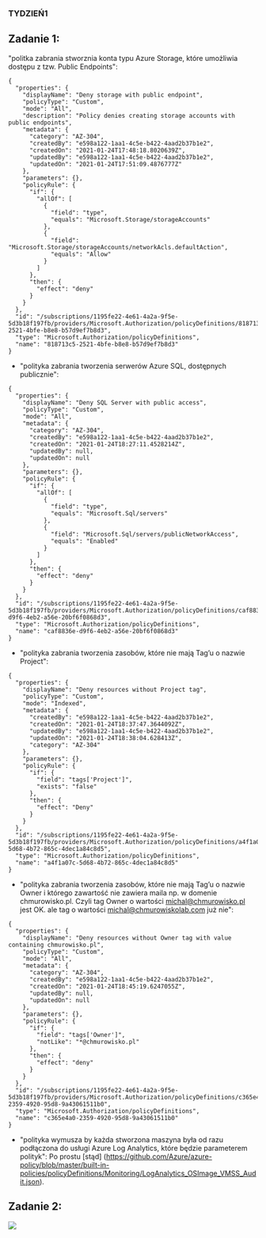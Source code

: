 ### TYDZIEŃ1
## Zadanie 1:
"politka zabrania stworznia konta typu Azure Storage, które umożliwia dostępu z tzw. Public Endpoints":

```
{
  "properties": {
    "displayName": "Deny storage with public endpoint",
    "policyType": "Custom",
    "mode": "All",
    "description": "Policy denies creating storage accounts with public endpoints",
    "metadata": {
      "category": "AZ-304",
      "createdBy": "e598a122-1aa1-4c5e-b422-4aad2b37b1e2",
      "createdOn": "2021-01-24T17:48:18.8020639Z",
      "updatedBy": "e598a122-1aa1-4c5e-b422-4aad2b37b1e2",
      "updatedOn": "2021-01-24T17:51:09.4876777Z"
    },
    "parameters": {},
    "policyRule": {
      "if": {
        "allOf": [
          {
            "field": "type",
            "equals": "Microsoft.Storage/storageAccounts"
          },
          {
            "field": "Microsoft.Storage/storageAccounts/networkAcls.defaultAction",
            "equals": "Allow"
          }
        ]
      },
      "then": {
        "effect": "deny"
      }
    }
  },
  "id": "/subscriptions/1195fe22-4e61-4a2a-9f5e-5d3b18f197fb/providers/Microsoft.Authorization/policyDefinitions/818713c5-2521-4bfe-b8e8-b57d9ef7b8d3",
  "type": "Microsoft.Authorization/policyDefinitions",
  "name": "818713c5-2521-4bfe-b8e8-b57d9ef7b8d3"
}
```

  - "polityka zabrania tworzenia serwerów Azure SQL, dostępnych publicznie":
```
{
  "properties": {
    "displayName": "Deny SQL Server with public access",
    "policyType": "Custom",
    "mode": "All",
    "metadata": {
      "category": "AZ-304",
      "createdBy": "e598a122-1aa1-4c5e-b422-4aad2b37b1e2",
      "createdOn": "2021-01-24T18:27:11.4528214Z",
      "updatedBy": null,
      "updatedOn": null
    },
    "parameters": {},
    "policyRule": {
      "if": {
        "allOf": [
          {
            "field": "type",
            "equals": "Microsoft.Sql/servers"
          },
          {
            "field": "Microsoft.Sql/servers/publicNetworkAccess",
            "equals": "Enabled"
          }
        ]
      },
      "then": {
        "effect": "deny"
      }
    }
  },
  "id": "/subscriptions/1195fe22-4e61-4a2a-9f5e-5d3b18f197fb/providers/Microsoft.Authorization/policyDefinitions/caf8836e-d9f6-4eb2-a56e-20bf6f0868d3",
  "type": "Microsoft.Authorization/policyDefinitions",
  "name": "caf8836e-d9f6-4eb2-a56e-20bf6f0868d3"
}
```

  - "polityka zabrania tworzenia zasobów, które nie mają Tag’u o nazwie Project":
```
{
  "properties": {
    "displayName": "Deny resources without Project tag",
    "policyType": "Custom",
    "mode": "Indexed",
    "metadata": {
      "createdBy": "e598a122-1aa1-4c5e-b422-4aad2b37b1e2",
      "createdOn": "2021-01-24T18:37:47.3644092Z",
      "updatedBy": "e598a122-1aa1-4c5e-b422-4aad2b37b1e2",
      "updatedOn": "2021-01-24T18:38:04.628413Z",
      "category": "AZ-304"
    },
    "parameters": {},
    "policyRule": {
      "if": {
        "field": "tags['Project']",
        "exists": "false"
      },
      "then": {
        "effect": "Deny"
      }
    }
  },
  "id": "/subscriptions/1195fe22-4e61-4a2a-9f5e-5d3b18f197fb/providers/Microsoft.Authorization/policyDefinitions/a4f1a07c-5d68-4b72-865c-4dec1a84c8d5",
  "type": "Microsoft.Authorization/policyDefinitions",
  "name": "a4f1a07c-5d68-4b72-865c-4dec1a84c8d5"
}
```

  - "polityka zabrania tworzenia zasobów, które nie mają Tag’u o nazwie Owner i którego zawartość nie zawiera maila np. w domenie chmurowisko.pl. Czyli tag Owner o wartości michal@chmurowisko.pl jest OK. ale tag o wartości michal@chmurowiskolab.com już nie":
```
{
  "properties": {
    "displayName": "Deny resources without Owner tag with value containing chmurowisko.pl",
    "policyType": "Custom",
    "mode": "All",
    "metadata": {
      "category": "AZ-304",
      "createdBy": "e598a122-1aa1-4c5e-b422-4aad2b37b1e2",
      "createdOn": "2021-01-24T18:45:19.6247055Z",
      "updatedBy": null,
      "updatedOn": null
    },
    "parameters": {},
    "policyRule": {
      "if": {
        "field": "tags['Owner']",
        "notLike": "*@chmurowisko.pl"
      },
      "then": {
        "effect": "deny"
      }
    }
  },
  "id": "/subscriptions/1195fe22-4e61-4a2a-9f5e-5d3b18f197fb/providers/Microsoft.Authorization/policyDefinitions/c365e4a0-2359-4920-95d8-9a43061511b0",
  "type": "Microsoft.Authorization/policyDefinitions",
  "name": "c365e4a0-2359-4920-95d8-9a43061511b0"
}
```

  - "polityka wymusza by każda stworzona maszyna była od razu podłączona do usługi Azure Log Analytics, które będzie parameterem polityk":
Po prostu [stąd] (https://github.com/Azure/azure-policy/blob/master/built-in-policies/policyDefinitions/Monitoring/LogAnalytics_OSImage_VMSS_Audit.json).

## Zadanie 2:



![](Img/traffic.png)

